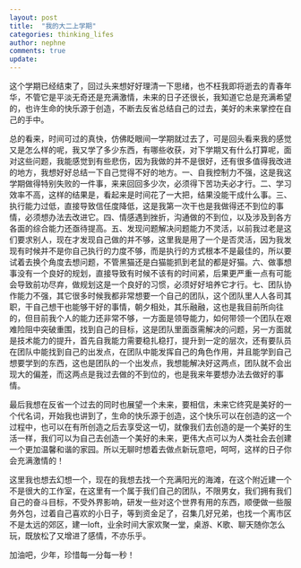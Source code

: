 ```yaml
---
layout: post
title:  "我的大二上学期"
categories: thinking_lifes
author: nephne
comments: true
update: 
---
```

这个学期已经结束了，回过头来想好好理清一下思绪，也不枉我即将逝去的青春年华，不管它是平淡无奇还是充满激情，未来的日子还很长，我知道它总是充满希望的，也许生命的快乐源于创造，不断去反省总结自己的过去，美好的未来掌控在自己的手中。

<!--more-->
总的看来，时间可过的真快，仿佛眨眼间一学期就过去了，可是回头看来我的感觉又是怎么样的呢，我又学了多少东西，有哪些收获，对下学期又有什么打算呢，面对这些问题，我能感觉到有些悲伤，因为我做的并不是很好，还有很多值得我改进的地方，我想好好总结一下自己觉得不好的地方。一、自我控制力不强，这是我这学期做得特别失败的一件事，来来回回多少次，必须得下苦功夫必才行。二、学习效率不高，这样的结果是，看起来是时间花了一大把，结果没能干成什么事。三、执行能力过低，直接导致信任度降低，这是我第一次干也是我做得还不到位的事情，必须想办法去改进它。四、情感遇到挫折，沟通做的不到位，以及涉及到各方各面的综合能力还亟待提高。五、发现问题解决问题能力不灵活，以前我过老是这们要求别人，现在才发现自己做的并不够，这里我是用了一个是否灵活，因为我发现有时候并不是你自己执行的力度不够，而是执行的方式根本不是最佳的，所以要试着去换个角度去想问题，不管黑猫还是白猫能抓到老鼠的都是好猫。六、做事想事没有一个良好的规划，直接导致有时候不该有的时间紧，后果更严重一点有可能会导致前功尽弃，做规划这是一个良好的习惯，必须好好培养它才行。七、团队协作能力不强，其它很多时候我都非常想要一个自己的团队，这个团队里人人各司其职，干自己想干也能够干好的事情，朝夕相处，其乐融融，这也是我目前所向往的，但目前我个人的能力还非常不够，一方面是领导能力，如何带领一个团队在艰难险阻中突破重围，找到自己的目标，这是团队里面亟需解决的问题，另一方面就是技术能力的提升，首先自我能力需要稳扎稳打，提升到一定的层次，还有要队员在团队中能找到自己的出发点，在团队中能发挥自己的角色作用，并且能学到自己想要学到的东西，这也是团队的一个出发点，我想能解决好这两点，团队就不会出现大的偏差，而这两点是我过去做的不到位的，也是我来年要想办法去做好的事情。

最后我想在反省一个过去的同时也展望一个未来，要相信，未来它终究是美好的一个代名词，开始我也讲到了，生命的快乐源于创造，这个快乐可以在创造的这一个过程中，也可以在有所创造之后去享受这一切，就像我们去创造的是一个美好的生活一样，我们可以为自己去创造一个美好的未来，更伟大点可以为人类社会去创建一个更加温馨和谐的家园。所以无聊时想着去做点新玩意吧，呵呵，这样的日子你会充满激情的！

这里我也想去幻想一个，现在的我想去找一个充满阳光的海滩，在这个附近建一个不是很大的工作室，在这里有一个属于我们自己的团队，不限男女，我们拥有我们自己的奋斗目标，不受外界影响，研发一些对这个世界有用的东西，顺便做一些服务外包，过着自己喜欢的小日子，等到资金足了，召集几好兄弟，也找一个离市区不是太远的郊区，建一loft，业余时间大家欢聚一堂，桌游、K歌、聊天随你怎么玩，既放松了又增进了感情，不亦乐乎。

加油吧，少年，珍惜每一分每一秒！